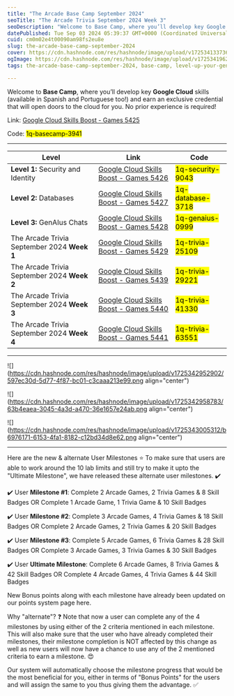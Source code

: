 ```yaml
---
title: "The Arcade Base Camp September 2024"
seoTitle: "The Arcade Trivia September 2024 Week 3"
seoDescription: "Welcome to Base Camp, where you’ll develop key Google Cloud skills (available in Spanish and Portuguese too!) and earn an exclusive credential that will ope"
datePublished: Tue Sep 03 2024 05:39:37 GMT+0000 (Coordinated Universal Time)
cuid: cm0m02e4t00090am98fs2eu8e
slug: the-arcade-base-camp-september-2024
cover: https://cdn.hashnode.com/res/hashnode/image/upload/v1725341337362/b1e91291-8e27-4e36-9a7a-f5a175c5511b.jpeg
ogImage: https://cdn.hashnode.com/res/hashnode/image/upload/v1725341962704/50ac8584-427c-4675-a9a6-70de790433cc.jpeg
tags: the-arcade-base-camp-september-2024, base-camp, level-up-your-genai-skills, level-2-databases, level-1-security-and-identity, the-arcade-trivia-september-2024-week-1, the-arcade-trivia-september-2024-week-2, the-arcade-trivia-september-2024-week-3, the-arcade-trivia-september-2024-week-4

---
```


Welcome to **Base Camp**, where you’ll develop key **Google Cloud** skills (available in Spanish and Portuguese too!) and earn an exclusive credential that will open doors to the cloud for you. No prior experience is required!

Link: [Google Cloud Skills Boost - Games 5425](https://www.cloudskillsboost.google/games/5425)

Code: <mark>1q-basecamp-3941</mark>

---

| **Level** | **Link** | **Code** |
| --- | --- | --- |
| **Level 1:** Security and Identity | [Google Cloud Skills Boost - Games 5426](https://www.cloudskillsboost.google/games/5426?utm_source=qwiklabs&utm_medium=lp&utm_campaign=level1-september-arcade24) | <mark>1q-security-9043</mark> |
| **Level 2:** Databases | [Google Cloud Skills Boost - Games 5427](https://www.cloudskillsboost.google/games/5427?utm_source=qwiklabs&utm_medium=lp&utm_campaign=level2-september-arcade24) | <mark>1q-database-3718</mark> |
| **Level 3:** GenAIus Chats | [Google Cloud Skills Boost - Games 5428](https://www.cloudskillsboost.google/games/5428?utm_source=qwiklabs&utm_medium=lp&utm_campaign=level3-september-arcade24) | <mark>1q-genaius-0999</mark> |
| The Arcade Trivia September 2024 **Week 1** | [Google Cloud Skills Boost - Games 5429](https://www.cloudskillsboost.google/games/5429?utm_source=qwiklabs&utm_medium=lp&utm_campaign=arcade24-september-trivia) | <mark>1q-trivia-25109</mark> |
| The Arcade Trivia September 2024 **Week 2** | [Google Cloud Skills Boost - Games 5439](https://www.cloudskillsboost.google/games/5439?utm_source=qwiklabs&utm_medium=lp&utm_campaign=arcade24-september-trivia) | <mark>1q-trivia-29221</mark> |
| The Arcade Trivia September 2024 **Week 3** | [Google Cloud Skills Boost - Games 5440](https://www.cloudskillsboost.google/games/5440?utm_source=qwiklabs&utm_medium=lp&utm_campaign=arcade24-september-trivia) | <mark>1q-trivia-41330</mark> |
| The Arcade Trivia September 2024 **Week 4** | [Google Cloud Skills Boost - Games 5441](https://www.cloudskillsboost.google/games/5441?utm_source=qwiklabs&utm_medium=lp&utm_campaign=arcade24-september-trivia) | <mark>1q-trivia-63551</mark> |

---

![](https://cdn.hashnode.com/res/hashnode/image/upload/v1725342952902/597ec30d-5d77-4f87-bc01-c3caaa213e99.png align="center")

![](https://cdn.hashnode.com/res/hashnode/image/upload/v1725342958783/63b4eaea-3045-4a3d-a470-36e1657e24ab.png align="center")

![](https://cdn.hashnode.com/res/hashnode/image/upload/v1725343005312/b6976171-6153-4fa1-8182-c12bd34d8e62.png align="center")

---

Here are the new & alternate User Milestones ⭐ To make sure that users are able to work around the 10 lab limits and still try to make it upto the "Ultimate Milestone", we have released these alternate user milestones. ✔️

✔️ User **Milestone #1**: Complete 2 Arcade Games, 2 Trivia Games & 8 Skill Badges OR Complete 1 Arcade Game, 1 Trivia Game & 10 Skill Badges

✔️ User **Milestone #2**: Complete 3 Arcade Games, 4 Trivia Games & 18 Skill Badges OR Complete 2 Arcade Games, 2 Trivia Games & 20 Skill Badges

✔️ User **Milestone #3**: Complete 5 Arcade Games, 6 Trivia Games & 28 Skill Badges OR Complete 3 Arcade Games, 3 Trivia Games & 30 Skill Badges

✔️ User **Ultimate Milestone**: Complete 6 Arcade Games, 8 Trivia Games & 42 Skill Badges OR Complete 4 Arcade Games, 4 Trivia Games & 44 Skill Badges

New Bonus points along with each milestone have already been updated on our points system page here.

Why "alternate"? ❓ Note that now a user can complete any of the 4 milestones by using either of the 2 criteria mentioned in each milestone. This will also make sure that the user who have already completed their milestones, their milestone completion is NOT affected by this change as well as new users will now have a chance to use any of the 2 mentioned criteria to earn a milestone. 😍

Our system will automatically choose the milestone progress that would be the most beneficial for you, either in terms of "Bonus Points" for the users and will assign the same to you thus giving them the advantage. ✅